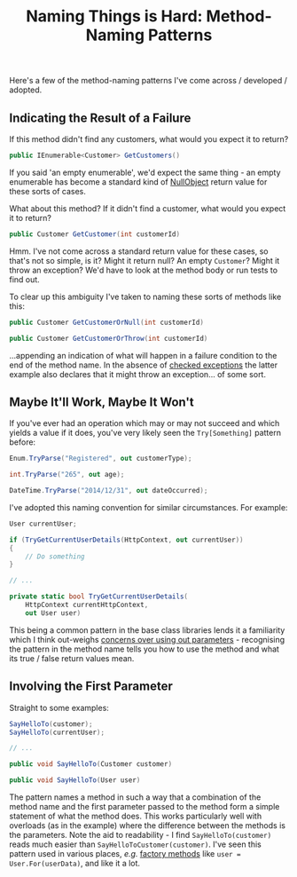 ﻿---
layout: post
title: Naming Things is Hard&#58; Method-Naming Patterns
excerpt: Some of the method-naming patterns I've come across / developed / adopted.
tags: [Programming Practices, Naming Patterns]
---

Here's a few of the method-naming patterns I've come across / developed / adopted.

## Indicating the Result of a Failure

If this method didn't find any customers, what would you expect it to return?

```csharp
public IEnumerable<Customer> GetCustomers()
```

If you said 'an empty enumerable', we'd expect the same thing - an empty enumerable has become a standard
kind of [NullObject](http://en.wikipedia.org/wiki/Null_Object_pattern) return value for these sorts of cases.

What about this method? If it didn't find a customer, what would you expect it to return?

```csharp
public Customer GetCustomer(int customerId)
```

Hmm. I've not come across a standard return value for these cases, so that's not so simple, is it? Might 
it return null? An empty `Customer`? Might it throw an exception? We'd have to look at the method body or 
run tests to find out.

To clear up this ambiguity I've taken to naming these sorts of methods like this:

```csharp
public Customer GetCustomerOrNull(int customerId)

public Customer GetCustomerOrThrow(int customerId)
```

...appending an indication of what will happen in a failure condition to the end of the method name. In 
the absence of [checked exceptions](https://en.wikipedia.org/wiki/Exception_handling#Checked_exceptions) 
the latter example also declares that it might throw an exception... of some sort.

## Maybe It'll Work, Maybe It Won't

If you've ever had an operation which may or may not succeed and which yields a value if it does, you've 
very likely seen the `Try[Something]` pattern before:

```csharp
Enum.TryParse("Registered", out customerType);

int.TryParse("265", out age);

DateTime.TryParse("2014/12/31", out dateOccurred);
```

I've adopted this naming convention for similar circumstances. For example:

```csharp
User currentUser;

if (TryGetCurrentUserDetails(HttpContext, out currentUser))
{
    // Do something
}

// ...

private static bool TryGetCurrentUserDetails(
    HttpContext currentHttpContext, 
    out User user)
```

This being a common pattern in the base class libraries lends it a familiarity which I think out-weighs 
[concerns over using out parameters](https://msdn.microsoft.com/en-us/library/ms182131.aspx) - recognising 
the pattern in the method name tells you how to use the method and what its true / false return values 
mean.

## Involving the First Parameter

Straight to some examples:

```csharp
SayHelloTo(customer);
SayHelloTo(currentUser);

// ...

public void SayHelloTo(Customer customer)

public void SayHelloTo(User user)
```

The pattern names a method in such a way that a combination of the method name and the first parameter 
passed to the method form a simple statement of what the method does. This works particularly well with 
overloads (as in the example) where the difference between the methods is the parameters. Note the aid 
to readability - I find `SayHelloTo(customer)` reads much easier than `SayHelloToCustomer(customer)`. 
I've seen this pattern used in various places, _e.g._ 
[factory methods](https://en.wikipedia.org/wiki/Factory_method_pattern) like `user = User.For(userData)`, 
and like it a lot.